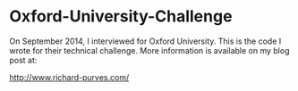 # Oxford-University-Challenge

On September 2014, I interviewed for Oxford University. This is the code I wrote for their technical challenge. More information is available on my blog post at:

http://www.richard-purves.com/
